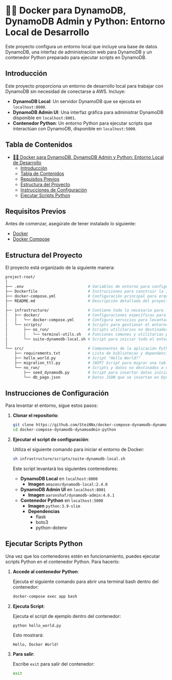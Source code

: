 # 🐋🐍 Docker para DynamoDB, DynamoDB Admin y Python: Entorno Local de Desarrollo

Este proyecto configura un entorno local que incluye una base de datos DynamoDB, una interfaz de administración web para DynamoDB y un contenedor Python preparado para ejecutar scripts en DynamoDB.

## Introducción

Este proyecto proporciona un entorno de desarrollo local para trabajar con DynamoDB sin necesidad de conectarse a AWS. Incluye:

- **DynamoDB Local**: Un servidor DynamoDB que se ejecuta en `localhost:8000`.
- **DynamoDB Admin UI**: Una interfaz gráfica para administrar DynamoDB disponible en `localhost:8001`.
- **Contenedor Python**: Un entorno Python para ejecutar scripts que interactúan con DynamoDB, disponible en `localhost:5000`.

## Tabla de Contenidos

- [🐋🐍 Docker para DynamoDB, DynamoDB Admin y Python: Entorno Local de Desarrollo](#-docker-para-dynamodb-dynamodb-admin-y-python-entorno-local-de-desarrollo)
  - [Introducción](#introducción)
  - [Tabla de Contenidos](#tabla-de-contenidos)
  - [Requisitos Previos](#requisitos-previos)
  - [Estructura del Proyecto](#estructura-del-proyecto)
  - [Instrucciones de Configuración](#instrucciones-de-configuración)
  - [Ejecutar Scripts Python](#ejecutar-scripts-python)

## Requisitos Previos

Antes de comenzar, asegúrate de tener instalado lo siguiente:

- [Docker](https://www.docker.com/get-started)
- [Docker Compose](https://docs.docker.com/compose/install/)

## Estructura del Proyecto

El proyecto está organizado de la siguiente manera:

```bash
project-root/
│
├── .env                            # Variables de entorno para configurar Docker y la aplicación
├── Dockerfile                      # Instrucciones para construir la imagen de Docker de la aplicación Python
├── docker-compose.yml              # Configuración principal para orquestar y levantar la aplicación Python
├── README.md                       # Descripción detallada del proyecto, configuración y uso
│
├── infrastructure/                 # Contiene todo lo necesario para levantar y gestionar el entorno
│   ├── docker/                     # Configuraciones específicas para servicios de Docker
│   │   └── docker-compose.yml      # Configura servicios para levantar DynamoDB y su interfaz de administración
│   └── scripts/                    # Scripts para gestionar el entorno de desarrollo y producción
│       ├── no_run/                 # Scripts utilitarios no destinados a ejecución directa
│       │   └── terminal-utils.sh   # Funciones comunes y utilitarias para otros scripts de bash
│       └── suite-dynamodb-local.sh # Script para iniciar todo el entorno, incluyendo todos los servicios necesarios
│
└── src/                            # Componentes de la aplicación Python
    ├── requirements.txt            # Lista de bibliotecas y dependencias de Python necesarias
    ├── hello_world.py              # Script "Hello World!"
    ├── migration_ttl.py            # [WIP] Script para migrar una tabla a una copia de seguridad y agregar TTL
    └── no_run/                     # Scripts y datos no destinados a ejecución directa en la aplicación principal
        ├── seed_dynamodb.py        # Script para insertar datos iniciales en DynamoDB
        └── db_pago.json            # Datos JSON que se insertan en DynamoDB como datos iniciales o de prueba
```

## Instrucciones de Configuración

Para levantar el entorno, sigue estos pasos:

1. **Clonar el repositorio**:

   ```bash
   git clone https://github.com/SteiNNx/docker-compose-dynamodb-dynamoadmin-python.git
   cd docker-compose-dynamodb-dynamoadmin-python
   ```

2. **Ejecutar el script de configuración**:

   Utiliza el siguiente comando para iniciar el entorno de Docker:

   ```bash
   sh infrastructure/scripts/suite-dynamodb-local.sh
   ```

   Este script levantará los siguientes contenedores:

   - **DynamoDB Local** en `localhost:8000`
     - **Imagen** `amazon/dynamodb-local:2.4.0`
   - **DynamoDB Admin UI** en `localhost:8001`
     - **Imagen** `aaronshaf/dynamodb-admin:4.6.1`
   - **Contenedor Python** en `localhost:5000`
     - **Imagen** `python:3.9-slim`
     - **Dependencias**
       - flask
       - boto3
       - python-dotenv

## Ejecutar Scripts Python

Una vez que los contenedores estén en funcionamiento, puedes ejecutar scripts Python en el contenedor Python. Para hacerlo:

1. **Accede al contenedor Python**:

   Ejecuta el siguiente comando para abrir una terminal bash dentro del contenedor:

   ```bash
   docker-compose exec app bash
   ```

2. **Ejecuta Script**:

   Ejecuta el script de ejemplo dentro del contenedor:

   ```bash
   python hello_world.py
   ```

   Esto mostrará:

   ```plaintext
   Hello, Docker World!
   ```

3. **Para salir**:

   Escribe `exit` para salir del contenedor:

   ```bash
   exit
   ```
